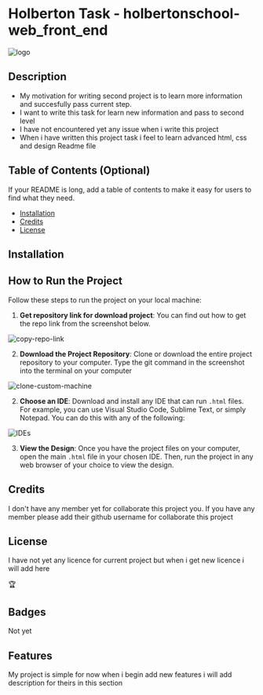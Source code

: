 
           

# Holberton Task - holbertonschool-web_front_end

![logo](html_advanced/images/holberton_logo.jpg)

## Description

- My motivation for writing second project is to learn more information and succesfully pass current step.
- I want to write this task for learn new information and pass to second level 
- I have not encountered yet any issue when i write this project
- When i have written this project task i feel to learn advanced html, css and design Readme file

## Table of Contents (Optional)

If your README is long, add a table of contents to make it easy for users to find what they need.

- [Installation](#installation)
- [Credits](#credits)
- [License](#license)

## Installation

## How to Run the Project

Follow these steps to run the project on your local machine:
1. **Get repository link for download project**: You can find out how to get the repo link from the screenshot below.

![copy-repo-link](html_advanced/images/copy-repo-link.png)

2. **Download the Project Repository**: Clone or download the entire project repository to your computer. Type the git command in the screenshot into the terminal on your computer

![clone-custom-machine](html_advanced/images/clone-custom-machine.png)

2. **Choose an IDE**: Download and install any IDE that can run `.html` files. For example, you can use Visual Studio Code, Sublime Text, or simply Notepad. You can do this with any of the following:

![IDEs](html_advanced/images/IDEs.png)

3. **View the Design**: Once you have the project files on your computer, open the main `.html` file in your chosen IDE. Then, run the project in any web browser of your choice to view the design.


## Credits

I don't have any member yet for collaborate this project you. If you have any member please add their github username for collaborate this project 

## License
I have not yet any licence for current project but when i get new licence i will add here

🏆 

## Badges
Not yet 

## Features

My project is simple for now when i begin add new features i will add description for theirs in this section
